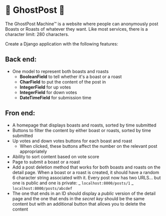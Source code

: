# 👻 GhostPost 👻

The GhostPost Machine™ is a website where people can anonymously post Boasts or Roasts of whatever they want. Like most services, there is a character limit: 280 characters.

Create a Django application with the following features:

## Back end:

- One model to represent both boasts and roasts
  - **BooleanField** to tell whether it's a boast or a roast
  - **CharField** to put the content of the post in
  - **IntegerField** for up votes
  - **IntegerField** for down votes
  - **DateTimeField** for submission time

## Fron end:

- A homepage that displays boasts and roasts, sorted by time submitted
- Buttons to filter the content by either boast or roasts, sorted by time submitted
- Up votes and down votes buttons for each boast and roast
  - When clicked, these buttons affect the number on the relevant post appropriately
- Ability to sort content based on vote score
- Page to submit a boast or a roast
- Add a post deletion method that works for both boasts and roasts on the detail page.
  When a boast or a roast is created, it should have a random 6 character string associated with it. Every post now has two URLS... but one is public and one is private:
  _ `localhost:8000/posts/1`
  _ `localhost:8000/posts/abcdef`
- The one that ends in an ID should display a _public_ version of the detail page and the one that ends in the _secret key_ should be the same content but with an additional button that allows you to delete the content
